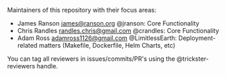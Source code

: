 Maintainers of this repository with their focus areas:

* James Ranson <james@ranson.org> @jranson: Core Functionality
* Chris Randles <randles.chris@gmail.com> @crandles: Core Functionality
* Adam Ross <adamross1126@gmail.com> @LimitlessEarth: Deployment-related matters (Makefile, Dockerfile, Helm Charts, etc)

You can tag all reviewers in issues/commits/PR's using the @trickster-reviewers handle.
